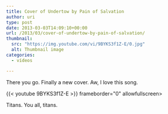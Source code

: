 ```yaml
---
title: Cover of Undertow by Pain of Salvation
author: uri
type: post
date: 2013-03-03T14:09:10+00:00
url: /2013/03/cover-of-undertow-by-pain-of-salvation/
thumbnail:
  src: "https://img.youtube.com/vi/9BYKS3f1Z-E/0.jpg"
  alt: Thumbnail image
categories:
  - vídeos

---
```

There you go. Finally a new cover. Aw, I love this song.

{{< youtube 9BYKS3f1Z-E >}} frameborder="0" allowfullscreen></iframe>

Titans. You all, titans.